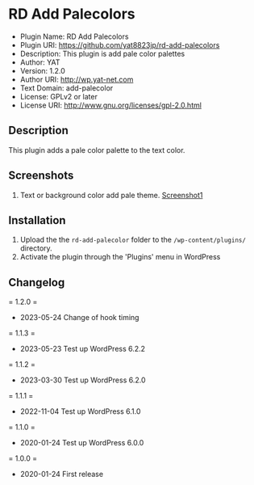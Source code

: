 # RD Add Palecolors

- Plugin Name: RD Add Palecolors
- Plugin URI: https://github.com/yat8823jp/rd-add-palecolors
- Description: This plugin is add pale color palettes
- Author: YAT
- Version: 1.2.0
- Author URI: http://wp.yat-net.com
- Text Domain: add-palecolor
- License: GPLv2 or later
- License URI: http://www.gnu.org/licenses/gpl-2.0.html

## Description

This plugin adds a pale color palette to the text color.

## Screenshots

1. Text or background color add pale theme. [Screenshot1](https://github.com/yat8823jp/rd-add-palecolors/blob/master/screenshot-1.png)


## Installation

1. Upload the the `rd-add-palecolor` folder to the `/wp-content/plugins/` directory.
2. Activate the plugin through the 'Plugins' menu in WordPress

## Changelog

= 1.2.0 =
* 2023-05-24 Change of hook timing

= 1.1.3 =
* 2023-05-23 Test up WordPress 6.2.2

= 1.1.2 =
* 2023-03-30 Test up WordPress 6.2.0

= 1.1.1 =
* 2022-11-04 Test up WordPress 6.1.0

= 1.1.0 =
* 2020-01-24 Test up WordPress 6.0.0

= 1.0.0 =

* 2020-01-24 First release
